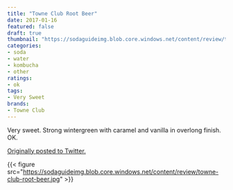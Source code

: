 ```yaml
---
title: "Towne Club Root Beer"
date: 2017-01-16
featured: false
draft: true
thumbnail: "https://sodaguideimg.blob.core.windows.net/content/review/thumbs/towne-club-root-beer.jpg"
categories:
- soda
- water
- kombucha
- other
ratings:
- ok
tags:
- Very Sweet
brands:
- Towne Club
---
```


Very sweet. Strong wintergreen with caramel and vanilla in overlong finish. OK.

[Originally posted to Twitter.](https://twitter.com/Cavorter/status/821055384366497792)

{{< figure src="https://sodaguideimg.blob.core.windows.net/content/review/towne-club-root-beer.jpg" >}}

